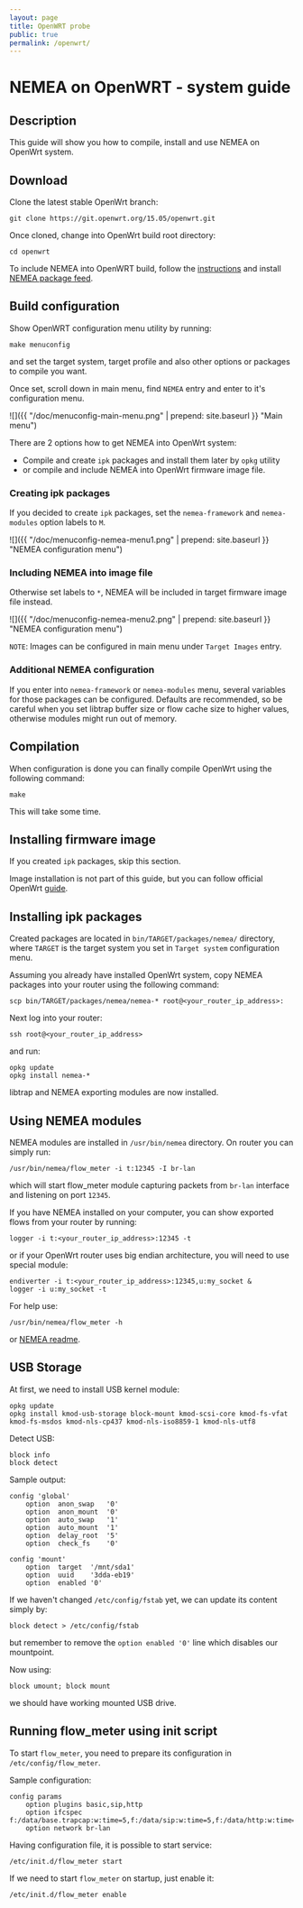 ```yaml
---
layout: page
title: OpenWRT probe
public: true
permalink: /openwrt/
---
```


# NEMEA on OpenWRT -  system guide

## Description

This guide will show you how to compile, install and use NEMEA on OpenWrt system.


## Download

Clone the latest stable OpenWrt branch:

```
git clone https://git.openwrt.org/15.05/openwrt.git
```

Once cloned, change into OpenWrt build root directory:

```
cd openwrt
```

To include NEMEA into OpenWRT build, follow the [instructions](https://github.com/CESNET/Nemea-OpenWRT/blob/master/README.md) and install [NEMEA package feed](https://github.com/CESNET/Nemea-OpenWRT).


## Build configuration

Show OpenWRT configuration menu utility by running:

```
make menuconfig
``` 

and set the target system, target profile and also other options or packages to compile you want.

Once set, scroll down in main menu, find `NEMEA` entry and enter to it's configuration menu.

![]({{ "/doc/menuconfig-main-menu.png" | prepend: site.baseurl }} "Main menu")

There are 2 options how to get NEMEA into OpenWrt system:

- Compile and create `ipk` packages and install them later by `opkg` utility
- or compile and include NEMEA into OpenWrt firmware image file.

### Creating ipk packages

If you decided to create `ipk` packages, set the `nemea-framework` and `nemea-modules` option labels to `M`.

![]({{  "/doc/menuconfig-nemea-menu1.png" | prepend: site.baseurl }} "NEMEA configuration menu")

### Including NEMEA into image file

Otherwise set labels to `*`, NEMEA will be included in target firmware image file instead.

![]({{ "/doc/menuconfig-nemea-menu2.png" | prepend: site.baseurl }} "NEMEA configuration menu")

`NOTE`: Images can be configured in main menu under `Target Images` entry.

### Additional NEMEA configuration

If you enter into `nemea-framework` or `nemea-modules` menu, several variables for those packages can be configured. Defaults are recommended, so be careful when you set libtrap buffer size or flow cache size to higher values, otherwise modules might run out of memory.

## Compilation

When configuration is done you can finally compile OpenWrt using the following command:

```
make
```

This will take some time.

## Installing firmware image
If you created `ipk` packages, skip this section.

Image installation is not part of this guide, but you can follow official OpenWrt [guide](https://wiki.openwrt.org/doc/howto/generic.flashing).

## Installing ipk packages

Created packages are located in `bin/TARGET/packages/nemea/` directory, where `TARGET` is the target system you set in `Target system` configuration menu.

Assuming you already have installed OpenWrt system, copy NEMEA packages into your router using the following command:

```
scp bin/TARGET/packages/nemea/nemea-* root@<your_router_ip_address>:
```

Next log into your router:
```
ssh root@<your_router_ip_address>
```

and run:
```
opkg update
opkg install nemea-*
```
libtrap and NEMEA exporting modules are now installed.


## Using NEMEA modules

NEMEA modules are installed in `/usr/bin/nemea` directory. On router you can simply run:

```
/usr/bin/nemea/flow_meter -i t:12345 -I br-lan
```
which will start flow_meter module capturing packets from `br-lan` interface and listening on port `12345`.

If you have NEMEA installed on your computer, you can show exported flows from your router by running:
```
logger -i t:<your_router_ip_address>:12345 -t
```
or if your OpenWrt router uses big endian architecture, you will need to use special module:
```
endiverter -i t:<your_router_ip_address>:12345,u:my_socket &
logger -i u:my_socket -t
```

For help use:

```
/usr/bin/nemea/flow_meter -h
```
or [NEMEA readme](https://github.com/CESNET/Nemea/blob/master/README.md).


## USB Storage

At first, we need to install USB kernel module:

```
opkg update
opkg install kmod-usb-storage block-mount kmod-scsi-core kmod-fs-vfat kmod-fs-msdos kmod-nls-cp437 kmod-nls-iso8859-1 kmod-nls-utf8
```

Detect USB:

```
block info
block detect
```

Sample output:
```
config 'global'
	option	anon_swap	'0'
	option	anon_mount	'0'
	option	auto_swap	'1'
	option	auto_mount	'1'
	option	delay_root	'5'
	option	check_fs	'0'

config 'mount'
	option	target	'/mnt/sda1'
	option	uuid	'3dda-eb19'
	option	enabled	'0'
```

If we haven't changed `/etc/config/fstab` yet, we can update its content simply by:

```
block detect > /etc/config/fstab
```

but remember to remove the `option enabled '0'` line which disables our mountpoint.

Now using:

```
block umount; block mount
```

we should have working mounted USB drive.


## Running flow_meter using init script

To start `flow_meter`, you need to prepare its configuration in `/etc/config/flow_meter`.

Sample configuration:

```
config params
	option plugins basic,sip,http
	option ifcspec f:/data/base.trapcap:w:time=5,f:/data/sip:w:time=5,f:/data/http:w:time=5
	option network br-lan
```

Having configuration file, it is possible to start service:

```
/etc/init.d/flow_meter start
```

If we need to start `flow_meter` on startup, just enable it:

```
/etc/init.d/flow_meter enable
```



